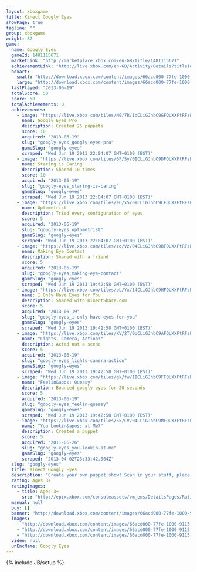 ```yaml
---
layout: xboxgame
title: Kinect Googly Eyes
showPage: true
tagline: ""
group: xboxgame
weight: 87
game: 
  name: Googly Eyes
  gameId: 1481115671
  marketLink: "http://marketplace.xbox.com/en-GB/Title/1481115671"
  achievementLink: "http://live.xbox.com/en-GB/Activity/Details?titleId=1481115671"
  boxart: 
    small: "http://download.xbox.com/content/images/66acd000-77fe-1000-9115-d80258480817/1033/boxartsm.jpg"
    large: "http://download.xbox.com/content/images/66acd000-77fe-1000-9115-d80258480817/1033/boxartlg.jpg"
  lastPlayed: "2013-06-19"
  totalScore: 50
  score: 50
  totalAchievements: 8
  achievements: 
    - image: "https://live.xbox.com/tiles/N0/7R/1oCLiGJhbC9GFQUXXFtRFzE3L2FjaC8wLzIAAAAA5+fn+f5OLA==.jpg"
      name: Googly Eyes Pro
      description: Created 25 puppets
      score: 10
      acquired: "2013-06-19"
      slug: "googly-eyes_googly-eyes-pro"
      gameSlug: "googly-eyes"
      scraped: "Wed Jun 19 2013 22:04:07 GMT+0100 (BST)"
    - image: "https://live.xbox.com/tiles/6F/Sy/0ICLiGJhbC9DFQUXXFtRFzE3L2FjaC8wLzcAAAAA5+fn-51U8w==.jpg"
      name: Staring is Caring
      description: Shared 10 times
      score: 10
      acquired: "2013-06-19"
      slug: "googly-eyes_staring-is-caring"
      gameSlug: "googly-eyes"
      scraped: "Wed Jun 19 2013 22:04:07 GMT+0100 (BST)"
    - image: "https://live.xbox.com/tiles/e6/xS/0YCLiGJhbC9CFQUXXFtRFzE3L2FjaC8wLzYAAAAA5+fn-n2sYA==.jpg"
      name: Optometrist
      description: Tried every configuration of eyes
      score: 5
      acquired: "2013-06-19"
      slug: "googly-eyes_optometrist"
      gameSlug: "googly-eyes"
      scraped: "Wed Jun 19 2013 22:04:07 GMT+0100 (BST)"
    - image: "https://live.xbox.com/tiles/zq/Vz/04CLiGJhbC9BFQUXXFtRFzE3L2FjaC8wLzUAAAAA5+fn-Fyl1Q==.jpg"
      name: Making Eye Contact
      description: Shared with a friend
      score: 5
      acquired: "2013-06-19"
      slug: "googly-eyes_making-eye-contact"
      gameSlug: "googly-eyes"
      scraped: "Wed Jun 19 2013 19:42:58 GMT+0100 (BST)"
    - image: "https://live.xbox.com/tiles/pL/Yx/14CLiGJhbC9HFQUXXFtRFzE3L2FjaC8wLzMAAAAA5+fn+B62vw==.jpg"
      name: I Only Have Eyes for You
      description: Shared with KinectShare.com
      score: 5
      acquired: "2013-06-19"
      slug: "googly-eyes_i-only-have-eyes-for-you"
      gameSlug: "googly-eyes"
      scraped: "Wed Jun 19 2013 19:42:58 GMT+0100 (BST)"
    - image: "https://live.xbox.com/tiles/XV/2T/0oCLiGJhbC9AFQUXXFtRFzE3L2FjaC8wLzQAAAAA5+fn-bxdRg==.jpg"
      name: "Lights, Camera, Action!"
      description: Acted out a scene
      score: 5
      acquired: "2013-06-19"
      slug: "googly-eyes_lights-camera-action"
      gameSlug: "googly-eyes"
      scraped: "Wed Jun 19 2013 19:42:58 GMT+0100 (BST)"
    - image: "https://live.xbox.com/tiles/gk/fw/1ICLiGJhbC9FFQUXXFtRFzE3L2FjaC8wLzEAAAAA5+fn+99HmQ==.jpg"
      name: "Feelin&apos; Queasy"
      description: Bounced googly eyes for 20 seconds
      score: 5
      acquired: "2013-06-19"
      slug: "googly-eyes_feelin-queasy"
      gameSlug: "googly-eyes"
      scraped: "Wed Jun 19 2013 19:42:58 GMT+0100 (BST)"
    - image: "https://live.xbox.com/tiles/5k/CV/04CLiGJhbC9MFQUXXFtRFzE3L2FjaC8wLzgAAAAA5+fn-LpA-Q==.jpg"
      name: "You Lookin&apos; at Me?"
      description: Created a puppet
      score: 5
      acquired: "2011-06-26"
      slug: "googly-eyes_you-lookin-at-me"
      gameSlug: "googly-eyes"
      scraped: "2013-04-02T23:33:42.064Z"
  slug: "googly-eyes"
  title: Kinect Googly Eyes
  description: "Create your own puppet show! Scan in your stuff, place googly eyes on it and bring it to life with your movement and voice. Create a special post for your favorite social network site or just goof off for the family!"
  rating: Ages 3+
  ratingImages: 
    - title: Ages 3+
      src: "http://epix.xbox.com/consoleassets/vm_ems/DetailsPages/RatingSystemID/14/default/Values/14001.png"
  manual: null
  buy: []
  banner: "http://download.xbox.com/content/images/66acd000-77fe-1000-9115-d80258480817/1033/banner.png"
  images: 
    - "http://download.xbox.com/content/images/66acd000-77fe-1000-9115-d80258480817/1033/screenlg1.jpg"
    - "http://download.xbox.com/content/images/66acd000-77fe-1000-9115-d80258480817/1033/screenlg2.jpg"
    - "http://download.xbox.com/content/images/66acd000-77fe-1000-9115-d80258480817/1033/screenlg3.jpg"
  video: null
  unEncName: Googly Eyes
---
```

{% include JB/setup %}

